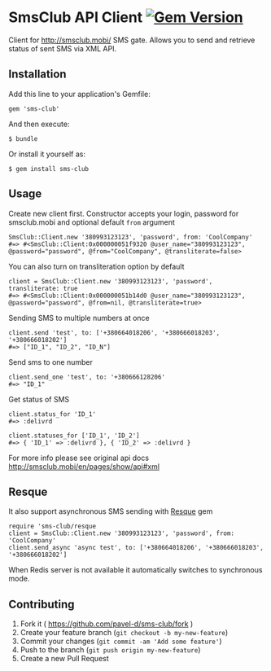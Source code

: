 # SmsClub API Client [![Gem Version](https://badge.fury.io/rb/sms-club.svg)](http://badge.fury.io/rb/sms-club)

Client for http://smsclub.mobi/ SMS gate. Allows you to send and retrieve status of sent SMS via XML API.

## Installation

Add this line to your application's Gemfile:

    gem 'sms-club'

And then execute:

    $ bundle

Or install it yourself as:

    $ gem install sms-club

## Usage

Create new client first. Constructor accepts your login, password for smsclub.mobi and optional default `from` argument

```
SmsClub::Client.new '380993123123', 'password', from: 'CoolCompany'
#=> #<SmsClub::Client:0x000000051f9320 @user_name="380993123123", @password="password", @from="CoolCompany", @transliterate=false>
```
You can also turn on transliteration option by default

```
client = SmsClub::Client.new '380993123123', 'password', transliterate: true
#=> #<SmsClub::Client:0x000000051b14d0 @user_name="380993123123", @password="password", @from=nil, @transliterate=true>
```

Sending SMS to multiple numbers at once

```
client.send 'test', to: ['+380664018206', '+380666018203', '+380666018202']
#=> ["ID_1", "ID_2", "ID_N"]

```

Send sms to one number
```
client.send_one 'test', to: '+380666128206'
#=> "ID_1"
```

Get status of SMS

```
client.status_for 'ID_1'
#=> :delivrd

client.statuses_for ['ID_1', 'ID_2']
#=> { 'ID_1' => :delivrd }, { 'ID_2' => :delivrd }
```

For more info please see original api docs http://smsclub.mobi/en/pages/show/api#xml

## Resque

It also support asynchronous SMS sending with [Resque](https://github.com/resque/resque) gem

```
require 'sms-club/resque
client = SmsClub::Client.new '380993123123', 'password', from: 'CoolCompany'
client.send_async 'async test', to: ['+380664018206', '+380666018203', '+380666018202']
```

When Redis server is not available it automatically switches to synchronous mode.

## Contributing

1. Fork it ( https://github.com/pavel-d/sms-club/fork )
2. Create your feature branch (`git checkout -b my-new-feature`)
3. Commit your changes (`git commit -am 'Add some feature'`)
4. Push to the branch (`git push origin my-new-feature`)
5. Create a new Pull Request
